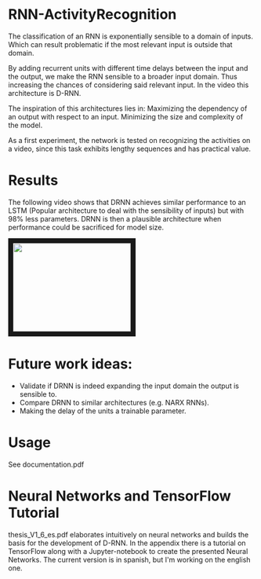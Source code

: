 # RNN-ActivityRecognition

The classification of an RNN is exponentially sensible to a domain of inputs. Which can result problematic if the most relevant input is outside that domain.

By adding recurrent units with different time delays between the input and the output, we make the RNN sensible to a broader input domain. Thus increasing the chances of considering said relevant input. In the video this architecture is D-RNN.

The inspiration of this architectures lies in:
Maximizing the dependency of an output with respect to an input.
Minimizing the size and complexity of the model.

As a first experiment, the network is tested on recognizing the activities on a video, since this task exhibits lengthy sequences and has practical value.

# Results
The following video shows that DRNN achieves similar performance to an LSTM (Popular architecture to deal with the sensibility of inputs) but with 98% less parameters.  DRNN is then a plausible architecture when performance could be sacrificed for model size.

<a href="http://www.youtube.com/watch?feature=player_embedded&v=piEGvbbbbps
" target="_blank"><img src="http://img.youtube.com/vi/piEGvbbbbps/0.jpg" 
width="240" height="180" border="10" /></a>

# Future work ideas:
- Validate if DRNN is indeed expanding the input domain the output is sensible to.
- Compare DRNN to similar architectures (e.g. NARX RNNs).
- Making the delay of the units a trainable parameter.

# Usage
See documentation.pdf

# Neural Networks and TensorFlow Tutorial
thesis_V1_6_es.pdf elaborates intuitively on neural networks and builds the basis for the development of D-RNN. In the appendix there is a tutorial on TensorFlow along with a Jupyter-notebook to create the presented Neural Networks. The current version is in spanish, but I'm working on the english one.
